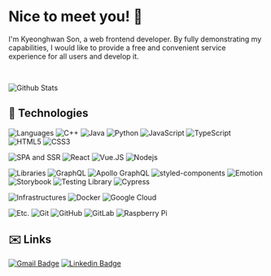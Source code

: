 # Nice to meet you! 👋

I'm Kyeonghwan Son, a web frontend developer.
By fully demonstrating my capabilities, I would like to provide a free and convenient service experience for all users and develop it.

<br/>

![Github Stats](https://github-readme-stats.vercel.app/api?username=snapperbay4453&count_private=true&show_icons=true&include_all_commits=true)

## 🔧 Technologies

![Languages](https://img.shields.io/badge/-Languages-black?style=flat-square&logo=Plex&logoColor=white)
![C++](https://img.shields.io/badge/-C++-00599C?style=flat-square&logo=c)
![Java](https://img.shields.io/badge/-java-E34A86?style=flat-square&logo=java)
![Python](https://img.shields.io/badge/-Python-black?style=flat-square&logo=Python)
![JavaScript](https://img.shields.io/badge/-JavaScript-black?style=flat-square&logo=javascript)
![TypeScript](https://img.shields.io/badge/-TypeScript-black?style=flat-square&logo=typescript)
![HTML5](https://img.shields.io/badge/-HTML5-E34F26?style=flat-square&logo=html5&logoColor=white)
![CSS3](https://img.shields.io/badge/-CSS3-1572B6?style=flat-square&logo=css3)

![SPA and SSR](https://img.shields.io/badge/-SPA%20and%20SSR-black?style=flat-square&logo=Plex&logoColor=white)
![React](https://img.shields.io/badge/-React-black?style=flat-square&logo=react)
![Vue.JS](https://img.shields.io/badge/-Vue.JS-black?style=flat-square&logo=vue.js)
![Nodejs](https://img.shields.io/badge/-Nodejs-black?style=flat-square&logo=Node.js)

![Libraries](https://img.shields.io/badge/-Libraries-black?style=flat-square&logo=Plex&logoColor=white)
![GraphQL](https://img.shields.io/badge/-GraphQL-E10098?style=flat-square&logo=graphql)
![Apollo GraphQL](https://img.shields.io/badge/-Apollo%20GraphQL-311C87?style=flat-square&logo=apollo-graphql)
![styled-components](https://img.shields.io/badge/-styled_components-black?style=flat-square&logo=styled-components)
![Emotion](https://img.shields.io/badge/-Emotion-black?style=flat-square)
![Storybook](https://img.shields.io/badge/-Storybook-black?style=flat-square&logo=storybook)
![Testing Library](https://img.shields.io/badge/-Testing%20Library-black?style=flat-square&logo=testing-library)
![Cypress](https://img.shields.io/badge/-Cypress-00599C?style=flat-square&logo=cypress)

![Infrastructures](https://img.shields.io/badge/-Infrastructures-black?style=flat-square&logo=Plex&logoColor=white)
![Docker](https://img.shields.io/badge/-Docker-black?style=flat-square&logo=docker)
![Google Cloud](https://img.shields.io/badge/Google%20Cloud-black?style=flat-square&logo=google-cloud)

![Etc.](https://img.shields.io/badge/-Etc.-black?style=flat-square&logo=Plex&logoColor=white)
![Git](https://img.shields.io/badge/-Git-black?style=flat-square&logo=git)
![GitHub](https://img.shields.io/badge/-GitHub-181717?style=flat-square&logo=github)
![GitLab](https://img.shields.io/badge/-GitLab-FCA121?style=flat-square&logo=gitlab)
![Raspberry Pi](https://img.shields.io/badge/-Raspberry%20Pi-C51A4A?style=flat-square&logo=Raspberry-Pi)

## ✉️ Links

[![Gmail Badge](https://img.shields.io/badge/-snapperbay4453@gmail.com-c14438?style=flat-square&logo=Gmail&logoColor=white&link=mailto:snapperbay4453@gmail.com)](mailto:snapperbay4453@gmail.com)
[![Linkedin Badge](https://img.shields.io/badge/-Kyeonghwan_Son-blue?style=flat-square&logo=Linkedin&logoColor=white&link=https://www.linkedin.com/in/snapperbay4453/)](https://www.linkedin.com/in/snapperbay4453/)


